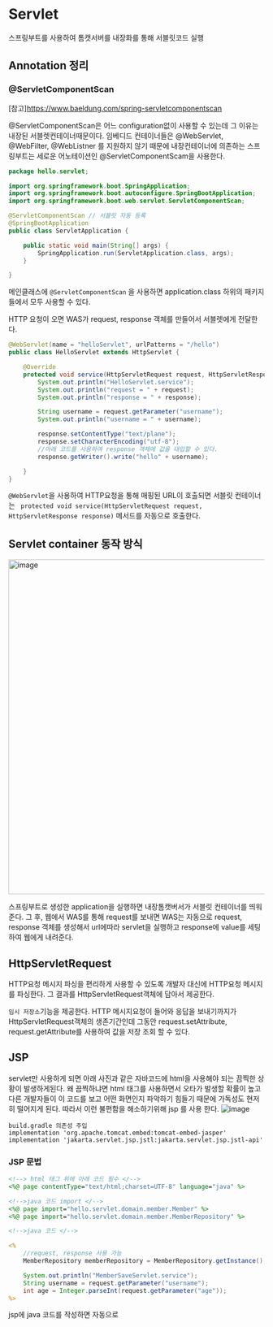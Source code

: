 # Servlet

스프링부트를 사용하여 톰캣서버를 내장화를 통해 서블릿코드 실행

## Annotation 정리
### @ServletComponentScan
[참고]https://www.baeldung.com/spring-servletcomponentscan

@ServletComponentScan은 어느 configuration없이 사용할 수 있는데 그 이유는 내장된 서블렛컨테이너때문이다. 임베디드 컨테이너들은 @WebServlet, @WebFilter, @WebListner 를 지원하지 않기 때문에 내장컨테이너에 의존하는 스프링부트는 세로운 어노테이션인 @ServletComponentScam을 사용한다.
```java
package hello.servlet;

import org.springframework.boot.SpringApplication;
import org.springframework.boot.autoconfigure.SpringBootApplication;
import org.springframework.boot.web.servlet.ServletComponentScan;

@ServletComponentScan // 서블릿 자동 등록
@SpringBootApplication
public class ServletApplication {

	public static void main(String[] args) {
		SpringApplication.run(ServletApplication.class, args);
	}

}
```

메인클래스에 `@ServletComponentScan` 을 사용하면 application.class 하위의 패키지들에서 모두 사용할 수 있다. 

HTTP 요청이 오면 WAS가 request, response 객체를 만들어서 서블렛에게 전달한다.

```java
@WebServlet(name = "helloServlet", urlPatterns = "/hello")
public class HelloServlet extends HttpServlet {

    @Override
    protected void service(HttpServletRequest request, HttpServletResponse response) throws ServletException, IOException {
        System.out.println("HelloServlet.service");
        System.out.println("request = " + request);
        System.out.println("response = " + response);

        String username = request.getParameter("username");
        System.out.println("username = " + username);

        response.setContentType("text/plane");
        response.setCharacterEncoding("utf-8");
        //아래 코드를 사용하여 response 객체에 값을 대입할 수 있다.
        response.getWriter().write("hello" + username);

    }
}
```

`@WebServlet`을 사용하여 HTTP요청을 통해 매핑된 URL이 호출되면 서블릿 컨테이너는 ` protected void service(HttpServletRequest request, HttpServletResponse response)` 메서드를 자동으로 호출한다. 

## Servlet container 동작 방식

<img width="659" alt="image" src="https://user-images.githubusercontent.com/43670838/209827848-9a6f703f-3e77-41bf-ac95-ef192a685fd4.png">

스프링부트로 생성한 application을 실행하면 내장톰캣버서가 서블릿 컨테이너를 띄워준다. 
그 후, 웹에서 WAS를 통해 request를 보내면 WAS는 자동으로 request, response 객체를 생성해서 url에따라 servlet을 실행하고 response에 value를 세팅하여 웹에게 내려준다. 


## HttpServletRequest
HTTP요청 메시지 파싱을 편리하게 사용할 수 있도록 개발자 대신에 HTTP요청 메시지를 파싱한다. 그 결과를 HttpServletRequest객체에 담아서 제공한다. 

` 임시 저장소 `기능을 제공한다. 
HTTP 메시지요청이 들어와 응답을 보내기까지가 HttpServletRequest객체의 생존기간인데 그동안 request.setAttribute, request.getAttribute를 사용하여 값을 저장 조회 할 수 있다. 



## JSP
servlet만 사용하게 되면 아래 사진과 같은 자바코드에 html을 사용해야 되는 끔찍한 상황이 발생하게된다. 왜 끔찍하냐면 html 태그를 사용하면서 오타가 발생할 확률이 높고 다른 개발자들이 이 코드를 보고 어떤 화면인지 파악하기 힘들기 때문에 가독성도 현저히 떨어지게 된다. 따라서 이런 불편함을 해소하기위해 jsp 를 사용 한다.
![image](https://user-images.githubusercontent.com/43670838/212692640-0c2683f3-9727-4198-95aa-b0ea2308a5d8.png)

```
build.gradle 의존성 주입
implementation 'org.apache.tomcat.embed:tomcat-embed-jasper'
implementation 'jakarta.servlet.jsp.jstl:jakarta.servlet.jsp.jstl-api'
```

###  JSP 문법
```jsp
<!--> html 태그 위에 아래 코드 필수 </-->
<%@ page contentType="text/html;charset=UTF-8" language="java" %>

<!-->java 코드 import </-->
<%@ page import="hello.servlet.domain.member.Member" %>
<%@ page import="hello.servlet.domain.member.MemberRepository" %>

<!-->java 코드 </-->

<%
    //request, response 사용 가능
    MemberRepository memberRepository = MemberRepository.getInstance();

    System.out.println("MemberSaveServlet.service");
    String username = request.getParameter("username");
    int age = Integer.parseInt(request.getParameter("age"));
%>

```
jsp에 java 코드를 작성하면 자동으로 
